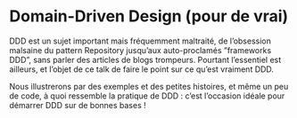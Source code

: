 # Domain-Driven Design (pour de vrai)

DDD est un sujet important mais fréquemment maltraité, de l’obsession malsaine du pattern Repository jusqu’aux auto-proclamés ”frameworks DDD”, sans parler des articles de blogs trompeurs. Pourtant l’essentiel est ailleurs, et l’objet de ce talk de faire le point sur ce qu’est vraiment DDD. 

Nous illustrerons par des exemples et des petites histoires, et même un peu de code, à quoi ressemble la pratique de DDD : c’est l’occasion idéale pour démarrer DDD sur de bonnes bases !
